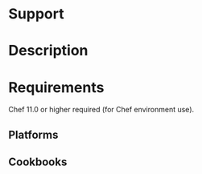 Support
=======


Description
===========



Requirements
============

Chef 11.0 or higher required (for Chef environment use).

Platforms
---------



Cookbooks
---------



